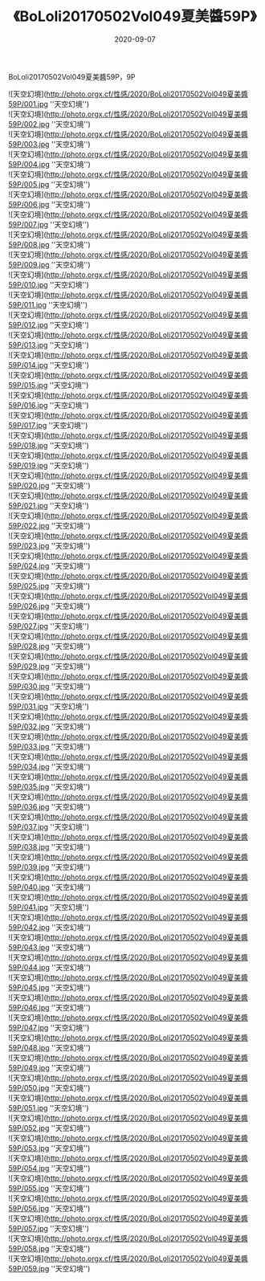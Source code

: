 ﻿---
layout: post
title: 《BoLoli20170502Vol049夏美醬59P》
date: 2020-09-07
img: http://photo.orgx.cf/性感/2020/BoLoli20170502Vol049夏美醬59P/000.jpg
tags: [美女,性感,泳衣]
---

BoLoli20170502Vol049夏美醬59P，9P



![天空幻境](http://photo.orgx.cf/性感/2020/BoLoli20170502Vol049夏美醬59P/001.jpg ''天空幻境'')<br>
![天空幻境](http://photo.orgx.cf/性感/2020/BoLoli20170502Vol049夏美醬59P/002.jpg ''天空幻境'')<br>
![天空幻境](http://photo.orgx.cf/性感/2020/BoLoli20170502Vol049夏美醬59P/003.jpg ''天空幻境'')<br>
![天空幻境](http://photo.orgx.cf/性感/2020/BoLoli20170502Vol049夏美醬59P/004.jpg ''天空幻境'')<br>
![天空幻境](http://photo.orgx.cf/性感/2020/BoLoli20170502Vol049夏美醬59P/005.jpg ''天空幻境'')<br>
![天空幻境](http://photo.orgx.cf/性感/2020/BoLoli20170502Vol049夏美醬59P/006.jpg ''天空幻境'')<br>
![天空幻境](http://photo.orgx.cf/性感/2020/BoLoli20170502Vol049夏美醬59P/007.jpg ''天空幻境'')<br>
![天空幻境](http://photo.orgx.cf/性感/2020/BoLoli20170502Vol049夏美醬59P/008.jpg ''天空幻境'')<br>
![天空幻境](http://photo.orgx.cf/性感/2020/BoLoli20170502Vol049夏美醬59P/009.jpg ''天空幻境'')<br>
![天空幻境](http://photo.orgx.cf/性感/2020/BoLoli20170502Vol049夏美醬59P/010.jpg ''天空幻境'')<br>
![天空幻境](http://photo.orgx.cf/性感/2020/BoLoli20170502Vol049夏美醬59P/011.jpg ''天空幻境'')<br>
![天空幻境](http://photo.orgx.cf/性感/2020/BoLoli20170502Vol049夏美醬59P/012.jpg ''天空幻境'')<br>
![天空幻境](http://photo.orgx.cf/性感/2020/BoLoli20170502Vol049夏美醬59P/013.jpg ''天空幻境'')<br>
![天空幻境](http://photo.orgx.cf/性感/2020/BoLoli20170502Vol049夏美醬59P/014.jpg ''天空幻境'')<br>
![天空幻境](http://photo.orgx.cf/性感/2020/BoLoli20170502Vol049夏美醬59P/015.jpg ''天空幻境'')<br>
![天空幻境](http://photo.orgx.cf/性感/2020/BoLoli20170502Vol049夏美醬59P/016.jpg ''天空幻境'')<br>
![天空幻境](http://photo.orgx.cf/性感/2020/BoLoli20170502Vol049夏美醬59P/017.jpg ''天空幻境'')<br>
![天空幻境](http://photo.orgx.cf/性感/2020/BoLoli20170502Vol049夏美醬59P/018.jpg ''天空幻境'')<br>
![天空幻境](http://photo.orgx.cf/性感/2020/BoLoli20170502Vol049夏美醬59P/019.jpg ''天空幻境'')<br>
![天空幻境](http://photo.orgx.cf/性感/2020/BoLoli20170502Vol049夏美醬59P/020.jpg ''天空幻境'')<br>
![天空幻境](http://photo.orgx.cf/性感/2020/BoLoli20170502Vol049夏美醬59P/021.jpg ''天空幻境'')<br>
![天空幻境](http://photo.orgx.cf/性感/2020/BoLoli20170502Vol049夏美醬59P/022.jpg ''天空幻境'')<br>
![天空幻境](http://photo.orgx.cf/性感/2020/BoLoli20170502Vol049夏美醬59P/023.jpg ''天空幻境'')<br>
![天空幻境](http://photo.orgx.cf/性感/2020/BoLoli20170502Vol049夏美醬59P/024.jpg ''天空幻境'')<br>
![天空幻境](http://photo.orgx.cf/性感/2020/BoLoli20170502Vol049夏美醬59P/025.jpg ''天空幻境'')<br>
![天空幻境](http://photo.orgx.cf/性感/2020/BoLoli20170502Vol049夏美醬59P/026.jpg ''天空幻境'')<br>
![天空幻境](http://photo.orgx.cf/性感/2020/BoLoli20170502Vol049夏美醬59P/027.jpg ''天空幻境'')<br>
![天空幻境](http://photo.orgx.cf/性感/2020/BoLoli20170502Vol049夏美醬59P/028.jpg ''天空幻境'')<br>
![天空幻境](http://photo.orgx.cf/性感/2020/BoLoli20170502Vol049夏美醬59P/029.jpg ''天空幻境'')<br>
![天空幻境](http://photo.orgx.cf/性感/2020/BoLoli20170502Vol049夏美醬59P/030.jpg ''天空幻境'')<br>
![天空幻境](http://photo.orgx.cf/性感/2020/BoLoli20170502Vol049夏美醬59P/031.jpg ''天空幻境'')<br>
![天空幻境](http://photo.orgx.cf/性感/2020/BoLoli20170502Vol049夏美醬59P/032.jpg ''天空幻境'')<br>
![天空幻境](http://photo.orgx.cf/性感/2020/BoLoli20170502Vol049夏美醬59P/033.jpg ''天空幻境'')<br>
![天空幻境](http://photo.orgx.cf/性感/2020/BoLoli20170502Vol049夏美醬59P/034.jpg ''天空幻境'')<br>
![天空幻境](http://photo.orgx.cf/性感/2020/BoLoli20170502Vol049夏美醬59P/035.jpg ''天空幻境'')<br>
![天空幻境](http://photo.orgx.cf/性感/2020/BoLoli20170502Vol049夏美醬59P/036.jpg ''天空幻境'')<br>
![天空幻境](http://photo.orgx.cf/性感/2020/BoLoli20170502Vol049夏美醬59P/037.jpg ''天空幻境'')<br>
![天空幻境](http://photo.orgx.cf/性感/2020/BoLoli20170502Vol049夏美醬59P/038.jpg ''天空幻境'')<br>
![天空幻境](http://photo.orgx.cf/性感/2020/BoLoli20170502Vol049夏美醬59P/039.jpg ''天空幻境'')<br>
![天空幻境](http://photo.orgx.cf/性感/2020/BoLoli20170502Vol049夏美醬59P/040.jpg ''天空幻境'')<br>
![天空幻境](http://photo.orgx.cf/性感/2020/BoLoli20170502Vol049夏美醬59P/041.jpg ''天空幻境'')<br>
![天空幻境](http://photo.orgx.cf/性感/2020/BoLoli20170502Vol049夏美醬59P/042.jpg ''天空幻境'')<br>
![天空幻境](http://photo.orgx.cf/性感/2020/BoLoli20170502Vol049夏美醬59P/043.jpg ''天空幻境'')<br>
![天空幻境](http://photo.orgx.cf/性感/2020/BoLoli20170502Vol049夏美醬59P/044.jpg ''天空幻境'')<br>
![天空幻境](http://photo.orgx.cf/性感/2020/BoLoli20170502Vol049夏美醬59P/045.jpg ''天空幻境'')<br>
![天空幻境](http://photo.orgx.cf/性感/2020/BoLoli20170502Vol049夏美醬59P/046.jpg ''天空幻境'')<br>
![天空幻境](http://photo.orgx.cf/性感/2020/BoLoli20170502Vol049夏美醬59P/047.jpg ''天空幻境'')<br>
![天空幻境](http://photo.orgx.cf/性感/2020/BoLoli20170502Vol049夏美醬59P/048.jpg ''天空幻境'')<br>
![天空幻境](http://photo.orgx.cf/性感/2020/BoLoli20170502Vol049夏美醬59P/049.jpg ''天空幻境'')<br>
![天空幻境](http://photo.orgx.cf/性感/2020/BoLoli20170502Vol049夏美醬59P/050.jpg ''天空幻境'')<br>
![天空幻境](http://photo.orgx.cf/性感/2020/BoLoli20170502Vol049夏美醬59P/051.jpg ''天空幻境'')<br>
![天空幻境](http://photo.orgx.cf/性感/2020/BoLoli20170502Vol049夏美醬59P/052.jpg ''天空幻境'')<br>
![天空幻境](http://photo.orgx.cf/性感/2020/BoLoli20170502Vol049夏美醬59P/053.jpg ''天空幻境'')<br>
![天空幻境](http://photo.orgx.cf/性感/2020/BoLoli20170502Vol049夏美醬59P/054.jpg ''天空幻境'')<br>
![天空幻境](http://photo.orgx.cf/性感/2020/BoLoli20170502Vol049夏美醬59P/055.jpg ''天空幻境'')<br>
![天空幻境](http://photo.orgx.cf/性感/2020/BoLoli20170502Vol049夏美醬59P/056.jpg ''天空幻境'')<br>
![天空幻境](http://photo.orgx.cf/性感/2020/BoLoli20170502Vol049夏美醬59P/057.jpg ''天空幻境'')<br>
![天空幻境](http://photo.orgx.cf/性感/2020/BoLoli20170502Vol049夏美醬59P/058.jpg ''天空幻境'')<br>
![天空幻境](http://photo.orgx.cf/性感/2020/BoLoli20170502Vol049夏美醬59P/059.jpg ''天空幻境'')<br>